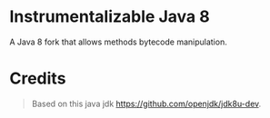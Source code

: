 # Instrumentalizable Java 8
A Java 8 fork that allows methods bytecode manipulation.

# Credits
> Based on this java jdk https://github.com/openjdk/jdk8u-dev.
